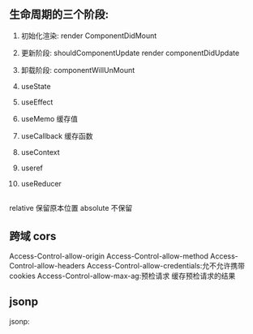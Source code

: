 ## 生命周期的三个阶段:

1. 初始化渲染: render  ComponentDidMount
2. 更新阶段: shouldComponentUpdate  render componentDidUpdate
3. 卸载阶段: componentWillUnMount



1. useState
2. useEffect
3. useMemo 缓存值
4. useCallback  缓存函数
5. useContext
6. useref
7. useReducer


## 
relative 保留原本位置
absolute 不保留


## 跨域 cors
Access-Control-allow-origin
Access-Control-allow-method
Access-Control-allow-headers
Access-Control-allow-credentials:允不允许携带cookies
Access-Control-allow-max-ag:预检请求  缓存预检请求的结果


## jsonp

jsonp: